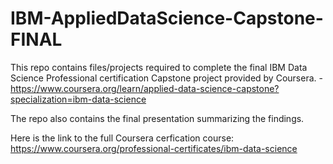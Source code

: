 # IBM-AppliedDataScience-Capstone-FINAL

This repo contains files/projects required to complete the final IBM Data Science Professional certification Capstone project provided by Coursera. - https://www.coursera.org/learn/applied-data-science-capstone?specialization=ibm-data-science

The repo also contains the final presentation summarizing the findings.

Here is the link to the full Coursera cerfication course:  https://www.coursera.org/professional-certificates/ibm-data-science
